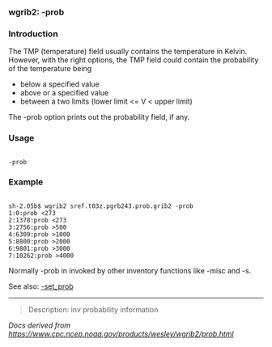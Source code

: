 
### wgrib2: -prob



### Introduction



The TMP (temperature) field usually contains the temperature
in Kelvin. However, with the right options, the TMP field
could contain the probability of the temperature being 

* below a specified value
* above or a specified value
* between a two limits (lower limit <= V < upper limit)



The -prob option prints out the probability
field, if any. 


### Usage




```

-prob

```

### Example




```

sh-2.05b$ wgrib2 sref.t03z.pgrb243.prob.grib2 -prob
1:0:prob <273
2:1378:prob <273
3:2756:prob >500
4:6309:prob >1000
5:8800:prob >2000
6:9801:prob >3000
7:10262:prob >4000

```


Normally -prob in invoked by other
inventory functions like -misc and
-s.

See also:
[-set\_prob](./set_prob.html)










----

>Description: inv          probability information

_Docs derived from <https://www.cpc.ncep.noaa.gov/products/wesley/wgrib2/prob.html>_